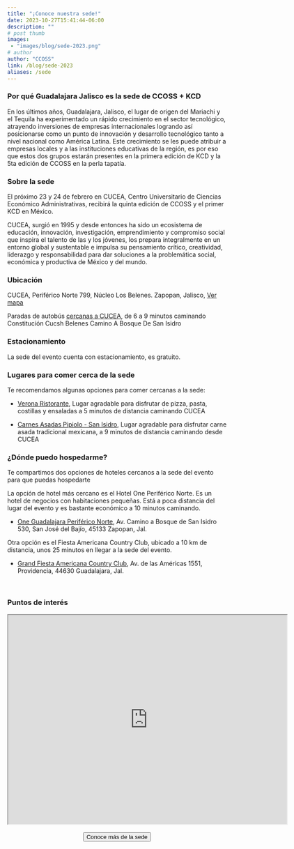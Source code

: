 ```yaml
---
title: "¡Conoce nuestra sede!"
date: 2023-10-27T15:41:44-06:00
description: ""
# post thumb
images:
 - "images/blog/sede-2023.png"
# author
author: "CCOSS"
link: /blog/sede-2023
aliases: /sede
---
```


### Por qué Guadalajara Jalisco es la sede de CCOSS + KCD 

En los últimos años, Guadalajara, Jalisco, el lugar de origen del Mariachi y el Tequila ha experimentado un rápido crecimiento en el sector tecnológico, atrayendo inversiones de empresas internacionales logrando así posicionarse como un punto de innovación y desarrollo tecnológico tanto a nivel nacional como América Latina. Este crecimiento se les puede atribuir a empresas locales y a las instituciones educativas de la región, es por eso que estos dos grupos estarán presentes en la primera edición de KCD y la 5ta edición de CCOSS en la perla tapatía.

### Sobre la sede 

El próximo 23 y 24 de febrero en CUCEA, Centro Universitario de Ciencias Económico Administrativas, recibirá la quinta edición de CCOSS y el primer KCD en México.

CUCEA, surgió en 1995 y desde entonces ha sido un ecosistema de educación, innovación, investigación, emprendimiento y compromiso social que inspira el talento de las y los jóvenes, los prepara integralmente en un entorno global y sustentable e impulsa su pensamiento crítico, creatividad, liderazgo y responsabilidad para dar soluciones a la problemática social, económica y productiva de México y del mundo.

### Ubicación

CUCEA, Periférico Norte 799, Núcleo Los Belenes. Zapopan, Jalisco, [Ver mapa](https://maps.app.goo.gl/RgZrhMCsxVBgAbGG8)

Paradas de autobús [cercanas a CUCEA](https://www.google.com/maps/search/Estaciones+de+transporte+p%C3%BAblico/@20.7408472,-103.380921,15z/data=!3m1!4b1!4m7!2m6!3m5!2sCentro+Universitario+de+Ciencias+Econ%C3%B3mico+Administrativas!3s0x8428afeb8049f335:0xc047ef950ecb0597!4m2!1d-103.380921!2d20.7407682?entry=ttu), de 6 a 9 minutos caminando
Constitución
Cucsh Belenes
Camino A Bosque De San Isidro

### Estacionamiento

La sede del evento cuenta con estacionamiento, es gratuito.

### Lugares para comer cerca de la sede

Te recomendamos algunas opciones para comer cercanas a la sede:

* [Verona Ristorante](https://maps.app.goo.gl/1pxRuKV2V4fCZJC48), Lugar agradable para disfrutar de pizza, pasta, costillas y ensaladas a 5 minutos de distancia caminando CUCEA

* [Carnes Asadas Pipiolo - San Isidro](https://maps.app.goo.gl/KjY4GKbgSUQQdcyH8), Lugar agradable para disfrutar carne asada tradicional mexicana, a 9 minutos de distancia caminando desde CUCEA


### ¿Dónde puedo hospedarme?

Te compartimos dos opciones de hoteles cercanos a la sede del evento para que puedas hospedarte

La opción de hotel más cercano es el Hotel One Periférico Norte. Es un hotel de negocios con habitaciones pequeñas. Está a poca distancia del lugar del evento y es bastante económico a 10 minutos caminando.

* [One Guadalajara Periférico Norte](https://www.onehoteles.com/hoteles/one-guadalajara-periferico-norte), Av. Camino a Bosque de San Isidro 530, San José del Bajío, 45133 Zapopan, Jal.

Otra opción es el Fiesta Americana Country Club, ubicado a 10 km de distancia, unos 25 minutos en llegar a la sede del evento.

* [Grand Fiesta Americana Country Club](https://www.grandfiestamericana.com/hoteles-y-resorts/grand-fiesta-americana-guadalajara-country-club), Av. de las Américas 1551, Providencia, 44630 Guadalajara, Jal. 

<br>

### Puntos de interés

<center>
<iframe src="https://www.google.com/maps/d/embed?mid=1bEM4Cwi8CdRB2VpqnWSjuRgYNG4zGGQ&ehbc=2E312F" width="640" height="480"></iframe>
<center>

<br>

<center>
<a href="https://www.cucea.udg.mx/es/acerca-de-cucea/ubicacion">
<button type="button" style="align-items: center;" class="btn btn-info col-md-5 px-3">Conoce más de la sede</button>
</a>
<center>


